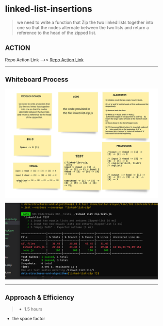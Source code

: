 # linked-list-insertions

> we need to write a function that Zip the two linked lists together into one so that the nodes alternate between the two lists and return a reference to the head of the zipped list.  

## ACTION 

Repo Action Link -->> [Repo Action Link](https://github.com/sultan-elayan/data-structures-and-algorithms/actions)


<hr>

## Whiteboard Process

![](../Class-08/linked-list-zip.jpeg)

![test](LL_ZIP.png)


<hr>

## Approach & Efficiency
> - 1.5 hours  
- the space factor 

